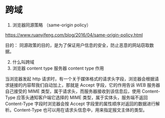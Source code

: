 # 跨域

1. 浏览器同源策略 （same-origin policy）

https://www.ruanyifeng.com/blog/2016/04/same-origin-policy.html

目的： 同源政策的目的，是为了保证用户信息的安全，防止恶意的网站窃取数据。

2. 什么叫跨域
3. 浏览器 content type 服务器 content type 作用

当浏览器发起 http 请求时，有一个关于媒体格式的请求头字段，浏览器会根据请求链接的内容帮我们自动加上，那就是 Accept 字段，它的作用告诉 WEB 服务器自己接受的 MIME 类型，属于请求头，而服务器接收到该信息后，使用 Content-Type 应答头通知客户端它选择的 MIME 类型，属于实体头，服务端不返回 Content-Type 字段时浏览器会按 Accept 字段里的属性顺序对返回的数据进行解析。Content-Type 也可以用在请求头信息中，用来指定报文主体的类型。
